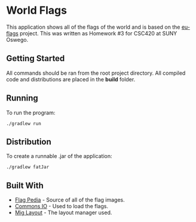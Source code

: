 # World Flags

This application shows all of the flags of the world and is based on the [eu-flags](https://github.com/mwiater1/eu-flags) project. This was written as Homework #3 for CSC420 at SUNY Oswego.

## Getting Started

All commands should be ran from the root project directory. All compiled code and distributions are placed in the **build** folder. 

## Running

To run the program:

```
./gradlew run
```

## Distribution

To create a runnable .jar of the application:

```
./gradlew fatJar
```

## Built With
* [Flag Pedia](http://flagpedia.net/) - Source of all of the flag images.
* [Commons IO](http://commons.apache.org/proper/commons-io/) - Used to load the flags.
* [Mig Layout](http://www.miglayout.com/) - The layout manager used.
